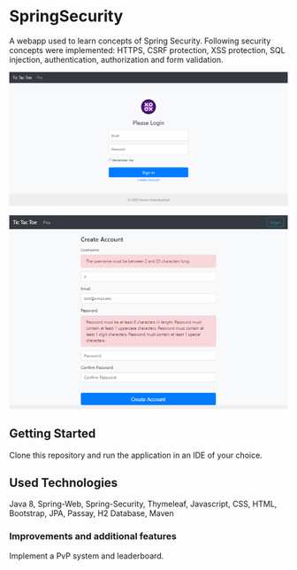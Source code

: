 # SpringSecurity

A webapp used to learn concepts of Spring Security. Following security concepts were implemented: HTTPS, CSRF protection, XSS protection, 
SQL injection, authentication, authorization and form validation.

![Application Screenshot - Login](./SpringSecurity_Screenshot1.png)

![Application Screenshot - Registration](./SpringSecurity_Screenshot2.png)

## Getting Started

Clone this repository and run the application in an IDE of your choice.

## Used Technologies

Java 8, Spring-Web, Spring-Security, Thymeleaf, Javascript, CSS, HTML, Bootstrap, JPA, Passay, H2 Database, Maven

### Improvements and additional features
Implement a PvP system and leaderboard.
